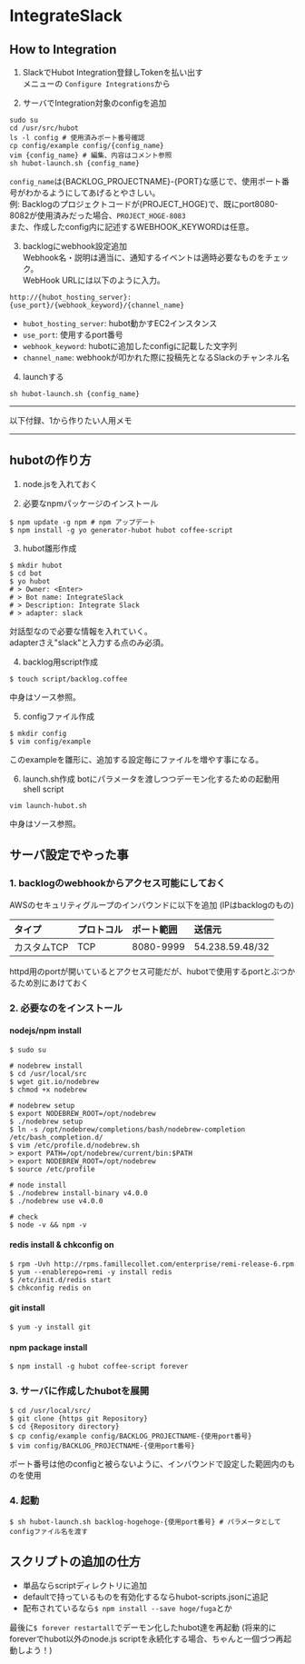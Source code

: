 IntegrateSlack
================================================================================


How to Integration
--------------------------------------------------------------------------------

1. SlackでHubot Integration登録しTokenを払い出す  
メニューの `Configure Integrations`から

2. サーバでIntegration対象のconfigを追加
```
sudo su
cd /usr/src/hubot
ls -l config # 使用済みポート番号確認
cp config/example config/{config_name}
vim {config_name} # 編集、内容はコメント参照
sh hubot-launch.sh {config_name}
```
`config_name`は{BACKLOG_PROJECTNAME}-{PORT}な感じで、使用ポート番号がわかるようにしてあげるとやさしい。  
例: Backlogのプロジェクトコードが(PROJECT_HOGE)で、既にport8080-8082が使用済みだった場合、`PROJECT_HOGE-8083`  
また、作成したconfig内に記述するWEBHOOK_KEYWORDは任意。

3. backlogにwebhook設定追加  
Webhook名・説明は適当に、通知するイベントは適時必要なものをチェック。  
WebHook URLには以下のように入力。
```
http://{hubot_hosting_server}:{use_port}/{webhook_keyword}/{channel_name}
```
  - `hubot_hosting_server`: hubot動かすEC2インスタンス
  - `use_port`: 使用するport番号
  - `webhook_keyword`: hubotに追加したconfigに記載した文字列
  - `channel_name`: webhookが叩かれた際に投稿先となるSlackのチャンネル名

4. launchする
```
sh hubot-launch.sh {config_name}
```


- - - - - - - - - - - - - - - - - - - - - - - - - - - - - - - - - - - - - - - -
以下付録、1から作りたい人用メモ
- - - - - - - - - - - - - - - - - - - - - - - - - - - - - - - - - - - - - - - -


hubotの作り方
--------------------------------------------------------------------------------

1. node.jsを入れておく

2. 必要なnpmパッケージのインストール
```
$ npm update -g npm # npm アップデート
$ npm install -g yo generator-hubot hubot coffee-script
```

3. hubot雛形作成
```
$ mkdir hubot
$ cd bot
$ yo hubot
# > Owner: <Enter>
# > Bot name: IntegrateSlack
# > Description: Integrate Slack
# > adapter: slack
```
対話型なので必要な情報を入れていく。  
adapterさえ"slack"と入力する点のみ必須。

4. backlog用script作成
```
$ touch script/backlog.coffee
```
中身はソース参照。

5. configファイル作成
```
$ mkdir config
$ vim config/example
```
このexampleを雛形に、追加する設定毎にファイルを増やす事になる。

6. launch.sh作成
botにパラメータを渡しつつデーモン化するための起動用shell script
```
vim launch-hubot.sh
```
中身はソース参照。



サーバ設定でやった事
--------------------------------------------------------------------------------


### 1. backlogのwebhookからアクセス可能にしておく
AWSのセキュリティグループのインバウンドに以下を追加
(IPはbacklogのもの)

| タイプ | プロトコル | ポート範囲 | 送信元 |
| :-- | :-- | :-- | :-- |
| カスタムTCP | TCP | 8080-9999 | 54.238.59.48/32 |

  httpd用のportが開いているとアクセス可能だが、hubotで使用するportとぶつかるため別にあけておく



### 2. 必要なのをインストール

#### nodejs/npm install

```
$ sudo su

# nodebrew install
$ cd /usr/local/src
$ wget git.io/nodebrew
$ chmod +x nodebrew

# nodebrew setup
$ export NODEBREW_ROOT=/opt/nodebrew
$ ./nodebrew setup
$ ln -s /opt/nodebrew/completions/bash/nodebrew-completion /etc/bash_completion.d/
$ vim /etc/profile.d/nodebrew.sh
> export PATH=/opt/nodebrew/current/bin:$PATH
> export NODEBREW_ROOT=/opt/nodebrew
$ source /etc/profile

# node install
$ ./nodebrew install-binary v4.0.0
$ ./nodebrew use v4.0.0

# check
$ node -v && npm -v
```

#### redis install & chkconfig on
```
$ rpm -Uvh http://rpms.famillecollet.com/enterprise/remi-release-6.rpm
$ yum --enablerepo=remi -y install redis
$ /etc/init.d/redis start
$ chkconfig redis on
```

#### git install
```
$ yum -y install git
```

#### npm package install
```
$ npm install -g hubot coffee-script forever
```

### 3. サーバに作成したhubotを展開
```
$ cd /usr/local/src/
$ git clone {https git Repository}
$ cd {Repository directory}
$ cp config/example config/BACKLOG_PROJECTNAME-{使用port番号}
$ vim config/BACKLOG_PROJECTNAME-{使用port番号}
```
ポート番号は他のconfigと被らないように、インバウンドで設定した範囲内のものを使用

### 4. 起動
```
$ sh hubot-launch.sh backlog-hogehoge-{使用port番号} # パラメータとしてconfigファイル名を渡す
```


スクリプトの追加の仕方
--------------------------------------------------------------------------------

- 単品ならscriptディレクトリに追加
- defaultで持っているものを有効化するならhubot-scripts.jsonに追記
- 配布されているなら`$ npm install --save hoge/fuga`とか

最後に`$ forever restartall`でデーモン化したhubot達を再起動
(将来的にforeverでhubot以外のnode.js scriptを永続化する場合、ちゃんと一個づつ再起動しよう！)




